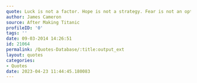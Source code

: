 ```yaml
---
quote: Luck is not a factor. Hope is not a strategy. Fear is not an option.
author: James Cameron
source: After Making Titanic
profileID: '0'
tags: ''
date: 09-03-2014 14:26:51
id: 21064
permalink: /Quotes-Database/:title:output_ext
layout: quotes
categories:
- Quotes
date: 2023-04-23 11:44:45.180083
---
```

